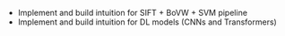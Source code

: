 - Implement and build intuition for SIFT + BoVW + SVM pipeline
- Implement and build intuition for DL models (CNNs and Transformers)